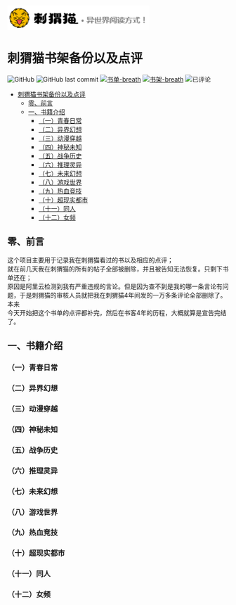 ![](https://raw.githubusercontent.com/breathiness/breathiness.github.io/master/img/Snipaste_2019-09-08_17-20-02.png)
# 刺猬猫书架备份以及点评  
![GitHub](https://img.shields.io/github/license/breathiness/ciweimao-bookshelf?color=blue&style=flat-square) ![GitHub last commit](https://img.shields.io/github/last-commit/breathiness/ciweimao-bookshelf?color=blue&style=flat-square) [![书单-breath](https://img.shields.io/badge/%E4%B9%A6%E5%8D%95-breath-blue?style=flat-square&logo=visual-studio-code)](https://www.hbooker.com/book/booklist_detail?list_id=855) [![书架-breath](https://img.shields.io/badge/%E4%B9%A6%E6%9E%B6-935-red?style=flat-square&logo=codeforces)](https://www.ciweimao.com/bookshelf/86413) ![已评论](https://img.shields.io/badge/%E5%B7%B2%E7%82%B9%E8%AF%84-13-red?style=flat-square&logo=read-the-docs)

<!-- @import "[TOC]" {cmd="toc" depthFrom=1 depthTo=6 orderedList=false} -->

<!-- code_chunk_output -->

- [刺猬猫书架备份以及点评](#刺猬猫书架备份以及点评)
  - [零、前言](#零-前言)
  - [一、书籍介绍](#一-书籍介绍)
    - [（一）青春日常](#一青春日常)
    - [（二）异界幻想](#二异界幻想)
    - [（三）动漫穿越](#三动漫穿越)
    - [（四）神秘未知](#四神秘未知)
    - [（五）战争历史](#五战争历史)
    - [（六）推理灵异](#六推理灵异)
    - [（七）未来幻想](#七未来幻想)
    - [（八）游戏世界](#八游戏世界)
    - [（九）热血竞技](#九热血竞技)
    - [（十）超现实都市](#十超现实都市)
    - [（十一）同人](#十一同人)
    - [（十二）女频](#十二女频)

<!-- /code_chunk_output -->

## 零、前言
这个项目主要用于记录我在刺猬猫看过的书以及相应的点评；  
就在前几天我在刺猬猫的所有的帖子全部被删除，并且被告知无法恢复。只剩下书单还在；  
原因是阿里云检测到我有严重违规的言论。但是因为查不到是我的哪一条言论有问题，于是刺猬猫的审核人员就把我在刺猬猫4年间发的一万多条评论全部删除了。
本来  
今天开始把这个书单的点评都补完，然后在书客4年的历程，大概就算是宣告完结了。

## 一、书籍介绍
### （一）青春日常

### （二）异界幻想

### （三）动漫穿越

### （四）神秘未知

### （五）战争历史

### （六）推理灵异

### （七）未来幻想

### （八）游戏世界

### （九）热血竞技

### （十）超现实都市

### （十一）同人

### （十二）女频
